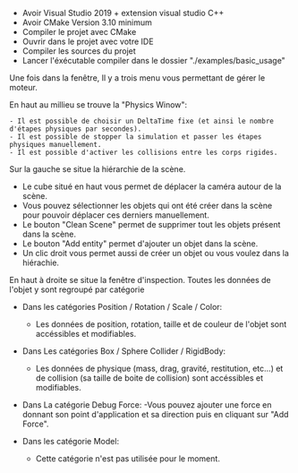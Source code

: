 - Avoir Visual Studio 2019 + extension visual studio C++
- Avoir CMake Version 3.10 minimum
- Compiler le projet avec CMake
- Ouvrir dans le projet avec votre IDE
- Compiler les sources du projet
- Lancer l'éxécutable compiler dans le dossier "./examples/basic_usage"





Une fois dans la fenêtre, Il y a trois menu vous permettant de gérer le moteur.

En haut au millieu se trouve la "Physics Winow":

	- Il est possible de choisir un DeltaTime fixe (et ainsi le nombre d'étapes physiques par secondes).
	- Il est possible de stopper la simulation et passer les étapes physiques manuellement.
	- Il est possible d'activer les collisions entre les corps rigides.



Sur la gauche se situe la hiérarchie de la scène.

- Le cube situé en haut vous permet de déplacer la caméra autour de la scène.
- Vous pouvez sélectionner les objets qui ont été créer dans la scène pour pouvoir déplacer ces derniers manuellement.
- Le bouton "Clean Scene" permet de supprimer tout les objets présent dans la scène.
- Le bouton "Add entity" permet d'ajouter un objet dans la scène.
- Un clic droit vous permet aussi de créer un objet ou vous voulez dans la hiérachie.




En haut à droite se situe la fenêtre d'inspection.
Toutes les données de l'objet y sont regroupé par catégorie

- Dans les catégories Position / Rotation / Scale / Color:
	- Les données de position, rotation, taille et de couleur de l'objet sont accéssibles et modifiables.


- Dans Les catégories Box / Sphere Collider / RigidBody:
	- Les données de physique (mass, drag, gravité, restitution, etc...) et de collision (sa taille de boite de collision) sont accéssibles et modifiables.

- Dans La catégorie Debug Force:
	-Vous pouvez ajouter une force en donnant son point d'application et sa direction puis en cliquant sur "Add Force".

- Dans les catégorie Model:
	- Cette catégorie n'est pas utilisée pour le moment.